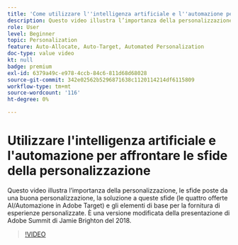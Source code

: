 ```yaml
---
title: 'Come utilizzare l''intelligenza artificiale e l''automazione per affrontare le sfide della personalizzazione '
description: Questo video illustra l’importanza della personalizzazione, le sfide poste da una buona personalizzazione, la soluzione a queste sfide (le quattro offerte AI/Automazione in Adobe Target) e gli elementi di base per la fornitura di esperienze personalizzate. È una versione modificata della presentazione di Adobe Summit di Jamie Brighton del 2018.
role: User
level: Beginner
topic: Personalization
feature: Auto-Allocate, Auto-Target, Automated Personalization
doc-type: value video
kt: null
badge: premium
exl-id: 6379a49c-e978-4ccb-84c6-811d68d68028
source-git-commit: 342e02562b5296871638c1120114214df6115809
workflow-type: tm+mt
source-wordcount: '116'
ht-degree: 0%

---
```


# Utilizzare l&#39;intelligenza artificiale e l&#39;automazione per affrontare le sfide della personalizzazione

Questo video illustra l’importanza della personalizzazione, le sfide poste da una buona personalizzazione, la soluzione a queste sfide (le quattro offerte AI/Automazione in Adobe Target) e gli elementi di base per la fornitura di esperienze personalizzate. È una versione modificata della presentazione di Adobe Summit di Jamie Brighton del 2018.

>[!VIDEO](https://video.tv.adobe.com/v/25440/?quality=12)
